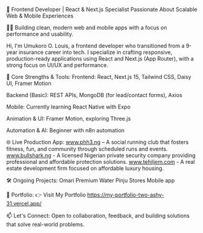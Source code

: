 🚀 Frontend Developer | React & Next.js Specialist 
Passionate About Scalable Web & Mobile Experiences

👨‍💻 Building clean, modern web and mobile apps with a focus on performance and usability.

Hi, I'm Umukoro O. Louis, a frontend developer who transitioned from a 9-year insurance career into tech. I specialize in crafting responsive, production-ready applications using React and Next.js (App Router), with a strong focus on UI/UX and performance.

💼 Core Strengths & Tools:
Frontend: React, Next.js 15, Tailwind CSS, Daisy UI, Framer Motion

Backend (Basic): REST APIs, MongoDB (for lead/contact forms), Axios

Mobile: Currently learning React Native with Expo

Animation & UI: Framer Motion, exploring Three.js 

Automation & AI: Beginner with n8n automation

🌐 Live Production App:
www.phh3.ng – A social running club that fosters fitness, fun, and community through scheduled runs and events.
www.bullshark.ng - A licensed Nigerian private security company providing professional and affordable protection solutions. 
www.tehiljem.com - A real estate development firm focused on affordable luxury housing. 

🛠️ Ongoing Projects:
Omari Premium Water
Pinju Stores
Mobile app


📁 Portfolio:
👉 Visit My Portfolio https://my-portfolio-two-ashy-31.vercel.app/

📫 Let's Connect:
Open to collaboration, feedback, and building solutions that solve real-world problems.

<!---
unsurep/unsurep is a ✨ special ✨ repository because its `README.md` (this file) appears on your GitHub profile.
You can click the Preview link to take a look at your changes.
--->
